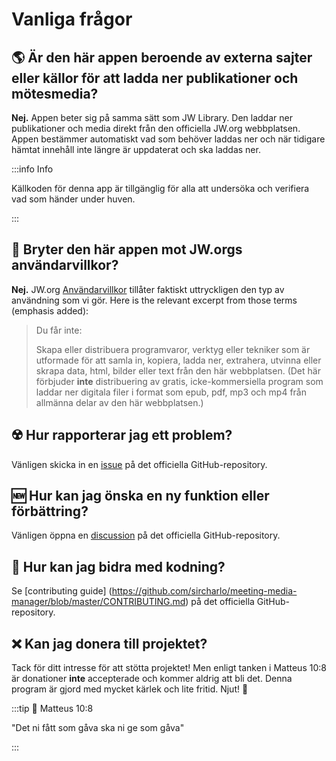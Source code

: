 # Vanliga frågor

## :earth_americas: Är den här appen beroende av externa sajter eller källor för att ladda ner publikationer och mötesmedia?

**Nej.** Appen beter sig på samma sätt som JW Library. Den laddar ner publikationer och media direkt från den officiella JW.org webbplatsen. Appen bestämmer automatiskt vad som behöver laddas ner och när tidigare hämtat innehåll inte längre är uppdaterat och ska laddas ner.

:::info Info

Källkoden för denna app är tillgänglig för alla att undersöka och verifiera vad som händer under huven.

:::

## :thinking: Bryter den här appen mot JW.orgs användarvillkor?

**Nej.** JW.org [Användarvillkor](https://www.jw.org/finder?docid=1011511&prefer=content) tillåter faktiskt uttryckligen den typ av användning som vi gör. Here is the relevant excerpt from those terms (emphasis added):

> Du får inte:
>
> Skapa eller distribuera programvaror, verktyg eller tekniker som är utformade för att samla in, kopiera, ladda ner, extrahera, utvinna eller skrapa data, html, bilder eller text från den här webbplatsen. (Det här förbjuder **inte** distribuering av gratis, icke-kommersiella program som laddar ner digitala filer i format som epub, pdf, mp3 och mp4 från allmänna delar av den här webbplatsen.)

## :radioactive: Hur rapporterar jag ett problem?

Vänligen skicka in en [issue](https://github.com/sircharlo/meeting-media-manager/issues) på det officiella GitHub-repository.

## :new: Hur kan jag önska en ny funktion eller förbättring?

Vänligen öppna en [discussion](https://github.com/sircharlo/meeting-media-manager/diskussioner) på det officiella GitHub-repository.

## :handshake: Hur kan jag bidra med kodning?

Se [contributing guide] (https://github.com/sircharlo/meeting-media-manager/blob/master/CONTRIBUTING.md) på det officiella GitHub-repository.

## :x: Kan jag donera till projektet?

Tack för ditt intresse för att stötta projektet! Men enligt tanken i Matteus 10:8 är donationer **inte** accepterade och kommer aldrig att bli det. Denna program är gjord med mycket kärlek och lite fritid. Njut! :tada:

:::tip :book: Matteus 10:8

"Det ni fått som gåva ska ni ge som gåva"

:::

